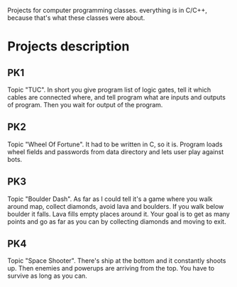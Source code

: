 Projects for computer programming classes. everything is in C/C++, because that's what these classes were about.

# Projects description
## PK1
Topic "TUC". In short you give program list of logic gates, tell it which cables are connected where, and tell program what are inputs and outputs of program. Then you wait for output of the program.

## PK2
Topic "Wheel Of Fortune". It had to be written in C, so it is. Program loads wheel fields and passwords from data directory and lets user play against bots.

## PK3
Topic "Boulder Dash". As far as I could tell it's a game where you walk around map, collect diamonds, avoid lava and boulders. If you walk below boulder it falls. Lava fills empty places around it. Your goal is to get as many points and go as far as you can by collecting diamonds and moving to exit.

## PK4
Topic "Space Shooter". There's ship at the bottom and it constantly shoots up. Then enemies and powerups are arriving from the top. You have to survive as long as you can.
